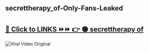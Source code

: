 
 ## secrettherapy_of-Only-Fans-Leaked

# <h2><a href="https://clipsfans.com/secrettherapy_of&ref=git">🔗 Click to LINKS ⏩⏩ 👉 🟢 secrettherapy of </a></h2>

<a href="https://clipsfans.com/secrettherapy_of&ref=git" rel="nofollow" data-target="animated-image.originalLink"><img src="https://i.ibb.co.com/xMMVF88/686577567.gif" alt="Viral Video Original" style="max-width: 100%; display: inline-block;" data-target="animated-image.originalImage"></a>
